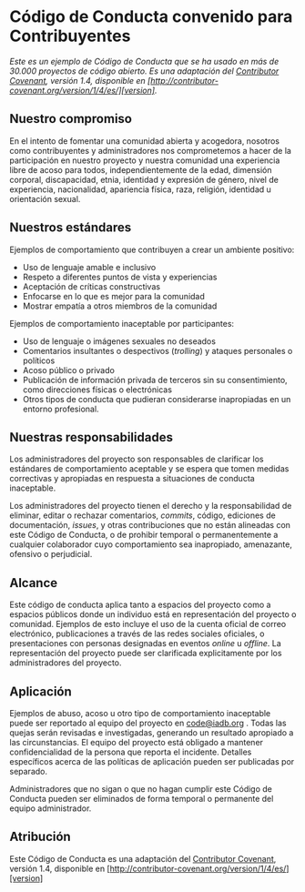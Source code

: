 # Código de Conducta convenido para Contribuyentes

*Este es un ejemplo de Código de Conducta que se ha usado en más de 30.000 proyectos de código abierto. Es una adaptación del [Contributor Covenant][homepage], versión 1.4, disponible en [http://contributor-covenant.org/version/1/4/es/][version].*

## Nuestro compromiso

En el intento de fomentar una comunidad abierta y acogedora, nosotros como contribuyentes y administradores nos comprometemos a hacer de la participación en nuestro proyecto y nuestra comunidad una experiencia libre de acoso para todos, independientemente de la edad, dimensión corporal, discapacidad, etnia, identidad y expresión de género, nivel de experiencia, nacionalidad, apariencia física, raza, religión, identidad u orientación sexual.

## Nuestros estándares
Ejemplos de comportamiento que contribuyen a crear un ambiente positivo:

* Uso de lenguaje amable e inclusivo
* Respeto a diferentes puntos de vista y experiencias
* Aceptación de críticas constructivas
* Enfocarse en lo que es mejor para la comunidad
* Mostrar empatía a otros miembros de la comunidad

Ejemplos de comportamiento inaceptable por participantes:

* Uso de lenguaje o imágenes sexuales no deseados
* Comentarios insultantes o despectivos (*trolling*) y ataques personales o políticos
* Acoso público o privado
* Publicación de información privada de terceros sin su consentimiento, como direcciones físicas o electrónicas
* Otros tipos de conducta que pudieran considerarse inapropiadas en un entorno profesional.

## Nuestras responsabilidades

Los administradores del proyecto son responsables de clarificar los estándares de comportamiento aceptable y se espera que tomen medidas correctivas y apropiadas en respuesta a situaciones de conducta inaceptable.

Los administradores del proyecto tienen el derecho y la responsabilidad de eliminar, editar o rechazar comentarios, *commits*, código, ediciones de documentación, *issues*, y otras contribuciones que no están alineadas con este Código de Conducta, o de prohibir temporal o permanentemente a cualquier colaborador cuyo comportamiento sea inapropiado, amenazante, ofensivo o perjudicial.

## Alcance

Este código de conducta aplica tanto a espacios del proyecto como a espacios públicos donde un individuo está en representación del proyecto o comunidad. Ejemplos de esto incluye el uso de la cuenta oficial de correo electrónico, publicaciones a través de las redes sociales oficiales, o presentaciones con personas designadas en eventos *online* u *offline*. La representación del proyecto puede ser clarificada explicitamente por los administradores del proyecto.

## Aplicación

Ejemplos de abuso, acoso u otro tipo de comportamiento inaceptable puede ser reportado al equipo del proyecto en code@iadb.org . Todas las quejas serán revisadas e investigadas, generando un resultado apropiado a las circunstancias. El equipo del proyecto está obligado a mantener confidencialidad de la persona que reporta el incidente. Detalles específicos acerca de las políticas de aplicación pueden ser publicadas por separado.

Administradores que no sigan o que no hagan cumplir este Código de Conducta pueden ser eliminados de forma temporal o permanente del equipo administrador.

## Atribución

Este Código de Conducta es una adaptación del [Contributor Covenant][homepage], versión 1.4, disponible en [http://contributor-covenant.org/version/1/4/es/][version]

[homepage]: http://contributor-covenant.org
[version]: http://contributor-covenant.org/version/1/4/es/